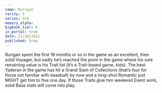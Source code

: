 ```yaml
---
name: Rurigan
rarity: 5
series: ds9
memory_alpha:
bigbook_tier: 6
in_portal: true
date: 21/10/2021
published: true
---
```


Rurigan spent the first 18 months or so in the game as an excellent, then solid Voyager, but sadly he’s reached the point in the game where his sole remaining value is his Trait list (it’s a Trait-based game, kids). The best Yaderan in the game has hit a Grand Slam of Collections (that’s four for those not familiar with baseball) by now and a long-shot Romantic just MIGHT get him to five one day. If those Traits give him weekend Event work, solid Base stats will come into play.
